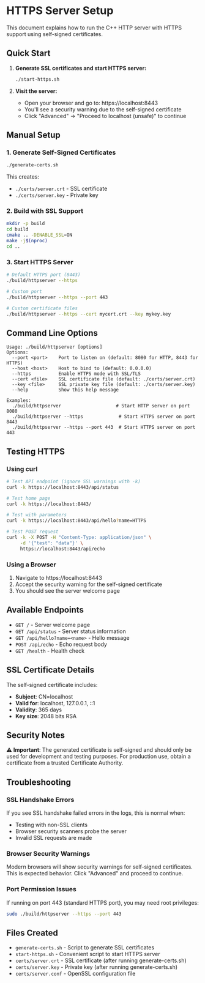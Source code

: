 # HTTPS Server Setup

This document explains how to run the C++ HTTP server with HTTPS support using self-signed certificates.

## Quick Start

1. **Generate SSL certificates and start HTTPS server:**
   ```bash
   ./start-https.sh
   ```

2. **Visit the server:**
   - Open your browser and go to: https://localhost:8443
   - You'll see a security warning due to the self-signed certificate
   - Click "Advanced" → "Proceed to localhost (unsafe)" to continue

## Manual Setup

### 1. Generate Self-Signed Certificates

```bash
./generate-certs.sh
```

This creates:
- `./certs/server.crt` - SSL certificate
- `./certs/server.key` - Private key

### 2. Build with SSL Support

```bash
mkdir -p build
cd build
cmake .. -DENABLE_SSL=ON
make -j$(nproc)
cd ..
```

### 3. Start HTTPS Server

```bash
# Default HTTPS port (8443)
./build/httpserver --https

# Custom port
./build/httpserver --https --port 443

# Custom certificate files
./build/httpserver --https --cert mycert.crt --key mykey.key
```

## Command Line Options

```
Usage: ./build/httpserver [options]
Options:
  --port <port>    Port to listen on (default: 8080 for HTTP, 8443 for HTTPS)
  --host <host>    Host to bind to (default: 0.0.0.0)
  --https          Enable HTTPS mode with SSL/TLS
  --cert <file>    SSL certificate file (default: ./certs/server.crt)
  --key <file>     SSL private key file (default: ./certs/server.key)
  --help           Show this help message

Examples:
  ./build/httpserver                    # Start HTTP server on port 8080
  ./build/httpserver --https             # Start HTTPS server on port 8443
  ./build/httpserver --https --port 443  # Start HTTPS server on port 443
```

## Testing HTTPS

### Using curl
```bash
# Test API endpoint (ignore SSL warnings with -k)
curl -k https://localhost:8443/api/status

# Test home page
curl -k https://localhost:8443/

# Test with parameters
curl -k https://localhost:8443/api/hello?name=HTTPS

# Test POST request
curl -k -X POST -H "Content-Type: application/json" \
     -d '{"test": "data"}' \
     https://localhost:8443/api/echo
```

### Using a Browser
1. Navigate to https://localhost:8443
2. Accept the security warning for the self-signed certificate
3. You should see the server welcome page

## Available Endpoints

- `GET /` - Server welcome page
- `GET /api/status` - Server status information
- `GET /api/hello?name=<name>` - Hello message
- `POST /api/echo` - Echo request body
- `GET /health` - Health check

## SSL Certificate Details

The self-signed certificate includes:
- **Subject**: CN=localhost
- **Valid for**: localhost, 127.0.0.1, ::1
- **Validity**: 365 days
- **Key size**: 2048 bits RSA

## Security Notes

⚠️ **Important**: The generated certificate is self-signed and should only be used for development and testing purposes. For production use, obtain a certificate from a trusted Certificate Authority.

## Troubleshooting

### SSL Handshake Errors
If you see SSL handshake failed errors in the logs, this is normal when:
- Testing with non-SSL clients
- Browser security scanners probe the server
- Invalid SSL requests are made

### Browser Security Warnings
Modern browsers will show security warnings for self-signed certificates. This is expected behavior. Click "Advanced" and proceed to continue.

### Port Permission Issues
If running on port 443 (standard HTTPS port), you may need root privileges:
```bash
sudo ./build/httpserver --https --port 443
```

## Files Created

- `generate-certs.sh` - Script to generate SSL certificates
- `start-https.sh` - Convenient script to start HTTPS server
- `certs/server.crt` - SSL certificate (after running generate-certs.sh)
- `certs/server.key` - Private key (after running generate-certs.sh)
- `certs/server.conf` - OpenSSL configuration file
